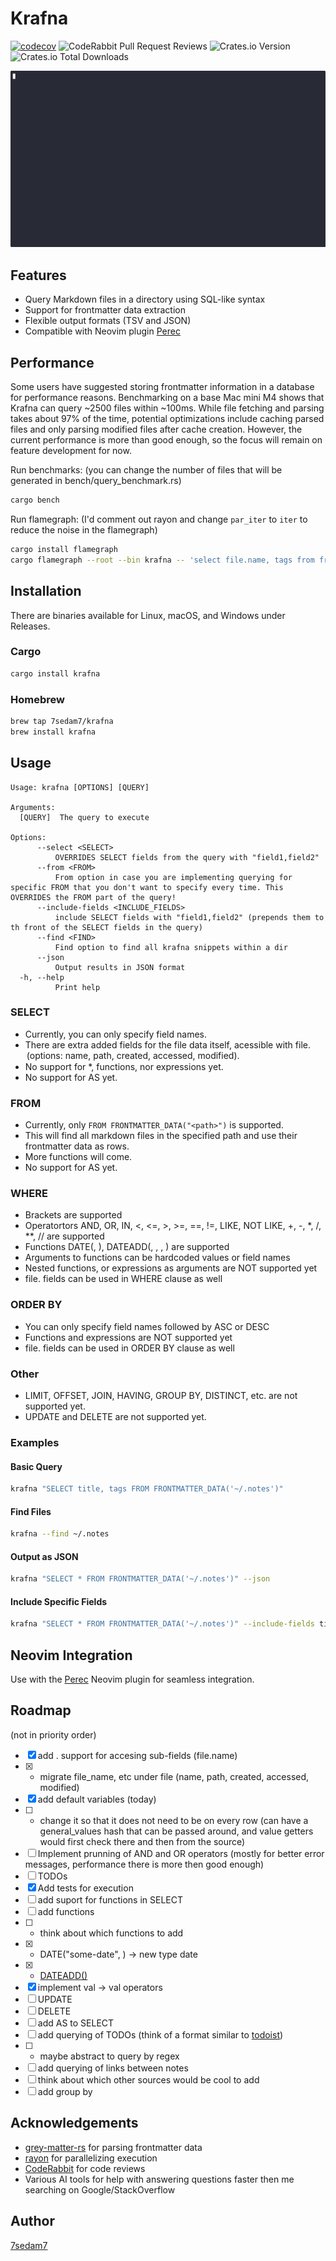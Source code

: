 # Krafna

[![codecov](https://codecov.io/gh/7sedam7/krafna/branch/main/graph/badge.svg)](https://codecov.io/gh/7sedam7/krafna)
![CodeRabbit Pull Request Reviews](https://img.shields.io/coderabbit/prs/github/7sedam7/krafna)
![Crates.io Version](https://img.shields.io/crates/v/krafna)
![Crates.io Total Downloads](https://img.shields.io/crates/d/krafna)

![Krafna is a CLI tool for SQL querying frontmatter data. Similar to Obsidian's Dataview plugin](demo.gif)

## Features

- Query Markdown files in a directory using SQL-like syntax
- Support for frontmatter data extraction
- Flexible output formats (TSV and JSON)
- Compatible with Neovim plugin [Perec](https://github.com/7sedam7/perec.nvim)

## Performance

Some users have suggested storing frontmatter information in a database for performance reasons.
Benchmarking on a base Mac mini M4 shows that Krafna can query ~2500 files within ~100ms.
While file fetching and parsing takes about 97% of the time, potential optimizations include caching parsed files and only parsing modified files after cache creation.
However, the current performance is more than good enough, so the focus will remain on feature development for now.

Run benchmarks: (you can change the number of files that will be generated in bench/query_benchmark.rs)

``` bash
cargo bench
```

Run flamegraph: (I'd comment out rayon and change `par_iter` to `iter` to reduce the noise in the flamegraph)

``` bash
cargo install flamegraph
cargo flamegraph --root --bin krafna -- 'select file.name, tags from frontmatter_data("../krafna-bench/bench/") where "exampl" in tags'
```

## Installation

There are binaries available for Linux, macOS, and Windows under Releases.

### Cargo

```bash
cargo install krafna
```

### Homebrew

```bash
brew tap 7sedam7/krafna
brew install krafna
```

## Usage

```
Usage: krafna [OPTIONS] [QUERY]

Arguments:
  [QUERY]  The query to execute

Options:
      --select <SELECT>
          OVERRIDES SELECT fields from the query with "field1,field2"
      --from <FROM>
          From option in case you are implementing querying for specific FROM that you don't want to specify every time. This OVERRIDES the FROM part of the query!
      --include-fields <INCLUDE_FIELDS>
          include SELECT fields with "field1,field2" (prepends them to th front of the SELECT fields in the query)
      --find <FIND>
          Find option to find all krafna snippets within a dir
      --json
          Output results in JSON format
  -h, --help
          Print help

```

### SELECT

- Currently, you can only specify field names.
- There are extra added fields for the file data itself, acessible with file.<option> (options: name, path, created, accessed, modified).
- No support for *, functions, nor expressions yet.
- No support for AS yet.

### FROM

- Currently, only `FROM FRONTMATTER_DATA("<path>")` is supported.
- This will find all markdown files in the specified path and use their frontmatter data as rows.
- More functions will come.
- No support for AS yet.

### WHERE

- Brackets are supported
- Operatortors AND, OR, IN, <, <=, >, >=, ==, !=, LIKE, NOT LIKE, +, -, *, /, **, // are supported
- Functions DATE(<some-date>, <optional-format>), DATEADD(<interval>, <number>, <date>, <optional-format>) are supported
- Arguments to functions can be hardcoded values or field names
- Nested functions, or expressions as arguments are NOT supported yet
- file. fields can be used in WHERE clause as well

### ORDER BY

- You can only specify field names followed by ASC or DESC
- Functions and expressions are NOT supported yet
- file. fields can be used in ORDER BY clause as well

### Other

- LIMIT, OFFSET, JOIN, HAVING, GROUP BY, DISTINCT, etc. are not supported yet.
- UPDATE and DELETE are not supported yet.


### Examples

#### Basic Query

```bash
krafna "SELECT title, tags FROM FRONTMATTER_DATA('~/.notes')"
```

#### Find Files

```bash
krafna --find ~/.notes
```

#### Output as JSON

```bash
krafna "SELECT * FROM FRONTMATTER_DATA('~/.notes')" --json
```

#### Include Specific Fields

```bash
krafna "SELECT * FROM FRONTMATTER_DATA('~/.notes')" --include-fields title,tags
```

## Neovim Integration

Use with the [Perec](https://github.com/7sedam7/perec) Neovim plugin for seamless integration.

## Roadmap

(not in priority order)
- [x] add . support for accesing sub-fields (file.name)
- [x]  * migrate file_name, etc under file (name, path, created, accessed, modified)
- [x] add default variables (today)
- [ ]  * change it so that it does not need to be on every row (can have a general_values hash that can be passed around, and value getters would first check there and then from the source)
- [ ] Implement prunning of AND and OR operators (mostly for better error messages, performance there is more then good enough)
- [ ] TODOs
- [x] Add tests for execution
- [ ] add suport for functions in SELECT
- [ ] add functions
- [ ]  * think about which functions to add
- [x]  * DATE("some-date", <format>) -> new type date
- [x]  * [DATEADD()](https://www.w3schools.com/sql/func_sqlserver_dateadd.asp)
- [x] implement val -> val operators
- [ ] UPDATE
- [ ] DELETE
- [ ] add AS to SELECT
- [ ] add querying of TODOs (think of a format similar to [todoist](https://www.todoist.com/help/articles/use-task-quick-add-in-todoist-va4Lhpzz))
- [ ]  * maybe abstract to query by regex
- [ ] add querying of links between notes
- [ ] think about which other sources would be cool to add
- [ ] add group by

## Acknowledgements

- [grey-matter-rs](https://github.com/the-alchemists-of-arland/gray-matter-rs) for parsing frontmatter data
- [rayon](https://github.com/rayon-rs/rayon) for parallelizing execution
- [CodeRabbit](https://coderabbit.io) for code reviews
- Various AI tools for help with answering questions faster then me searching on Google/StackOverflow


## Author

[7sedam7](https://github.com/7sedam7)
